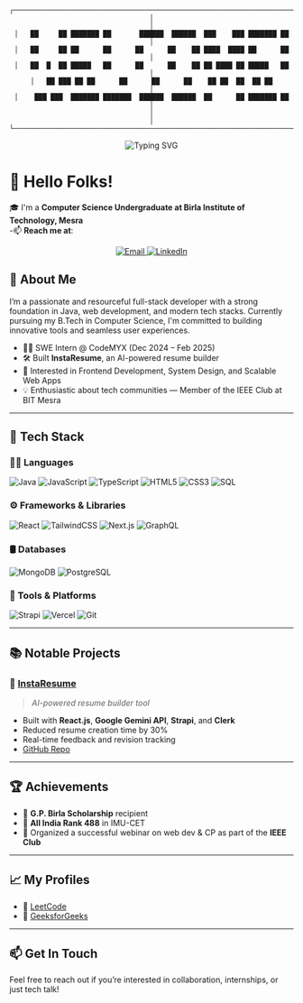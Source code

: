 <div align="center">

```
┌───────────────────────────────────────────────────────────────────────────────┐
│                                                                               │
│   ██     ██ ███████ ██       ██████  ██████  ███    ███ ███████ ██          │
│   ██     ██ ██      ██      ██      ██    ██ ████  ████ ██      ██          │
│   ██  █  ██ █████   ██      ██      ██    ██ ██ ████ ██ █████   ██          │
│   ██ ███ ██ ██      ██      ██      ██    ██ ██  ██  ██ ██                  │
│    ███ ███  ███████ ███████  ██████  ██████  ██      ██ ███████ ██          │
│                                                                               │
└───────────────────────────────────────────────────────────────────────────────┘
```


</div>
<div align="center">
  <img src="https://readme-typing-svg.herokuapp.com?font=Sedan+SC&size=40&weight=600&duration=5000&pause=700&color=F5F5F5&background=15151500&center=true&vCenter=true&random=false&width=800&lines=Hi+there%2C+I'm+Ajay+Raj;Technology+and+Coding+Enthusiast" alt="Typing SVG"/>
</div>

# 👋 Hello Folks!
🎓 I'm a **Computer Science Undergraduate at Birla Institute of Technology, Mesra**  
-📫 **Reach me at**:  
  <p align="center">
    <a href="mailto:ajayrajaj2529@gmail.com">
      <img src="https://img.shields.io/badge/Email-D14836?style=for-the-badge&logo=gmail&logoColor=white" alt="Email" />
    </a>
    <a href="https://www.linkedin.com/in/ajayraj2/">
      <img src="https://img.shields.io/badge/LinkedIn-blue?style=for-the-badge&logo=linkedin&logoColor=white" alt="LinkedIn" />
    </a>
  </p>

## 🚀 About Me

I’m a passionate and resourceful full-stack developer with a strong foundation in Java, web development, and modern tech stacks. Currently pursuing my B.Tech in Computer Science, I'm committed to building innovative tools and seamless user experiences.

- 👨‍💻 SWE Intern @ CodeMYX (Dec 2024 – Feb 2025)
- 🛠️ Built **InstaResume**, an AI-powered resume builder
- 🧠 Interested in Frontend Development, System Design, and Scalable Web Apps
- 💡 Enthusiastic about tech communities — Member of the IEEE Club at BIT Mesra

---

## 🧰 Tech Stack

### 👨‍💻 Languages
![Java](https://img.shields.io/badge/Java-%23ED8B00.svg?style=for-the-badge&logo=openjdk&logoColor=white)
![JavaScript](https://img.shields.io/badge/JavaScript-%23F7DF1E.svg?style=for-the-badge&logo=javascript&logoColor=black)
![TypeScript](https://img.shields.io/badge/TypeScript-%23007ACC.svg?style=for-the-badge&logo=typescript&logoColor=white)
![HTML5](https://img.shields.io/badge/HTML5-%23E34F26.svg?style=for-the-badge&logo=html5&logoColor=white)
![CSS3](https://img.shields.io/badge/CSS3-%231572B6.svg?style=for-the-badge&logo=css3&logoColor=white)
![SQL](https://img.shields.io/badge/SQL-%230074C1.svg?style=for-the-badge&logo=sqlite&logoColor=white)

### ⚙️ Frameworks & Libraries
![React](https://img.shields.io/badge/React-%2361DAFB.svg?style=for-the-badge&logo=react&logoColor=black)
![TailwindCSS](https://img.shields.io/badge/TailwindCSS-%2306B6D4.svg?style=for-the-badge&logo=tailwind-css&logoColor=white)
![Next.js](https://img.shields.io/badge/Next.js-%23000000.svg?style=for-the-badge&logo=next.js&logoColor=white)
![GraphQL](https://img.shields.io/badge/GraphQL-E10098.svg?style=for-the-badge&logo=graphql&logoColor=white)

### 🛢️ Databases
![MongoDB](https://img.shields.io/badge/MongoDB-%2347A248.svg?style=for-the-badge&logo=mongodb&logoColor=white)
![PostgreSQL](https://img.shields.io/badge/PostgreSQL-%23336791.svg?style=for-the-badge&logo=postgresql&logoColor=white)

### 🔧 Tools & Platforms
![Strapi](https://img.shields.io/badge/Strapi-%232E7EEA.svg?style=for-the-badge&logo=strapi&logoColor=white)
![Vercel](https://img.shields.io/badge/Vercel-%23000000.svg?style=for-the-badge&logo=vercel&logoColor=white)
![Git](https://img.shields.io/badge/Git-%23F05033.svg?style=for-the-badge&logo=git&logoColor=white)


---

## 📚 Notable Projects

### 🔹 [InstaResume](https://insta-resume-seven.vercel.app/)
> *AI-powered resume builder tool*

- Built with **React.js**, **Google Gemini API**, **Strapi**, and **Clerk**
- Reduced resume creation time by 30%
- Real-time feedback and revision tracking
- [GitHub Repo](https://github.com/Ajax1803/insta-resume)

---

## 🏆 Achievements

- 🏅 **G.P. Birla Scholarship** recipient
- 🎯 **All India Rank 488** in IMU-CET
- 📢 Organized a successful webinar on web dev & CP as part of the **IEEE Club**

---

## 📈 My Profiles

- 🔗 [LeetCode](https://leetcode.com/u/ajay_1833_/)
- 🔗 [GeeksforGeeks](https://www.geeksforgeeks.org/user/ajayraj7yd5/)

---

## 📫 Get In Touch

Feel free to reach out if you’re interested in collaboration, internships, or just tech talk!

